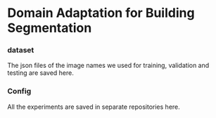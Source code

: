 # Domain Adaptation for Building Segmentation

### dataset
The json files of the image names we used for training, validation and testing are saved here.

### Config
All the experiments are saved in separate repositories here.

### 
